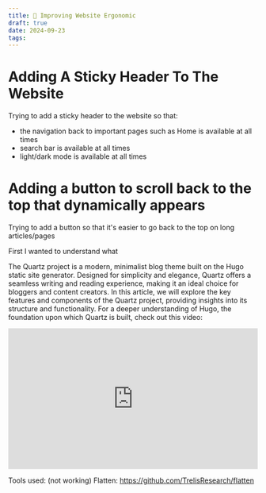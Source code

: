 ```yaml
---
title: 🧩 Improving Website Ergonomic
draft: true
date: 2024-09-23
tags:
---
```

# Adding A Sticky Header To The Website

Trying to add a sticky header to the website so that:
- the navigation back to important pages such as Home is available at all times
- search bar is available at all times
- light/dark mode is available at all times


# Adding a button to scroll back to the top that dynamically appears

Trying to add a button so that it's easier to go back to the top on long articles/pages


First I wanted to understand what 

The Quartz project is a modern, minimalist blog theme built on the Hugo static site generator. Designed for simplicity and elegance, Quartz offers a seamless writing and reading experience, making it an ideal choice for bloggers and content creators. In this article, we will explore the key features and components of the Quartz project, providing insights into its structure and functionality. For a deeper understanding of Hugo, the foundation upon which Quartz is built, check out this video:

 <div style="position: relative; padding-bottom: 56.25%; height: 0; overflow: hidden;">
    <iframe 
        src="https://www.youtube.com/embed/0RKpf3rK57I?si=5lOyKH3gwq22ci2c" 
        title="YouTube video player" 
        frameborder="0" 
        allow="accelerometer; autoplay; clipboard-write; encrypted-media; gyroscope; picture-in-picture; web-share" 
        referrerpolicy="strict-origin-when-cross-origin" 
        allowfullscreen 
        style="position: absolute; top: 0; left: 0; width: 100%; height: 100%;">
    </iframe>
</div>


Tools used: (not working)
Flatten: https://github.com/TrelisResearch/flatten

